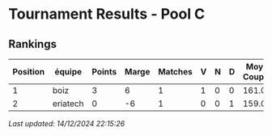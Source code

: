# Tournament Results - Pool C

## Rankings

| Position | équipe     | Points | Marge | Matches | V | N | D | Moy. Coups | Moy. Temps |
|----------|------------|--------|-------|---------|---|---|---|------------|------------|
| 1 | boiz | 3 | 6 | 1 | 1 | 0 | 0 | 161.0 | 6.0 |
| 2 | eriatech | 0 | -6 | 1 | 0 | 0 | 1 | 159.0 | 6.0 |



_Last updated: 14/12/2024 22:15:26_
